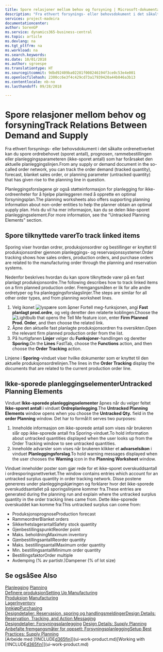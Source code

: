 ```yaml
---
title: Spore relasjoner mellom behov og forsyning | Microsoft-dokumentasjon
description: "Fra ethvert forsynings- eller behovsdokument i det såkalte ordrenettverket kan du spore ordrebehovet (sporet antall), prognosen, rammebestillingen eller planleggingsparameteren (ikke-sporet antall) som har forårsaket den aktuelle planleggingslinjen."
services: project-madeira
documentationcenter: 
author: SorenGP
ms.service: dynamics365-business-central
ms.topic: article
ms.devlang: na
ms.tgt_pltfrm: na
ms.workload: na
ms.search.keywords: 
ms.date: 10/01/2018
ms.author: sgroespe
ms.translationtype: HT
ms.sourcegitcommit: 9dbd92409ba02281f008246194f3ce0c53e4e001
ms.openlocfilehash: 2300cc6e3f4c429cd73a17939420a44b846a3b13
ms.contentlocale: nb-no
ms.lasthandoff: 09/28/2018

---
```

# <a name="track-relations-between-demand-and-supply"></a><span data-ttu-id="9a85e-103">Spore relasjoner mellom behov og forsyning</span><span class="sxs-lookup"><span data-stu-id="9a85e-103">Track Relations Between Demand and Supply</span></span>
<span data-ttu-id="9a85e-104">Fra ethvert forsynings- eller behovsdokument i det såkalte ordrenettverket kan du spore ordrebehovet (sporet antall), prognosen, rammebestillingen eller planleggingsparameteren (ikke-sporet antall) som har forårsaket den aktuelle planleggingslinjen.</span><span class="sxs-lookup"><span data-stu-id="9a85e-104">From any supply or demand document in the so-called order network, you can track the order demand (tracked quantity), forecast, blanket sales order, or planning parameter (untracked quantity) that has given rise to the planning line in question.</span></span>

<span data-ttu-id="9a85e-105">Planleggingsforslagene gir også støtteinformasjon for planlegging for ikke-ordreenheter for å hjelpe planleggeren med å opprette en optimal forsyningsplan.</span><span class="sxs-lookup"><span data-stu-id="9a85e-105">The planning worksheets also offers supporting planning information about non-order entities to help the planner obtain an optimal supply plan.</span></span> <span data-ttu-id="9a85e-106">Hvis du vil ha mer informasjon, kan du se delen Ikke-sporet planleggingselement.</span><span class="sxs-lookup"><span data-stu-id="9a85e-106">For more information, see the "Untracked Planning Elements" section.</span></span>

## <a name="to-track-linked-items"></a><span data-ttu-id="9a85e-107">Spore tilknyttede varer</span><span class="sxs-lookup"><span data-stu-id="9a85e-107">To track linked items</span></span>
<span data-ttu-id="9a85e-108">Sporing viser hvordan ordrer, produksjonsordrer og bestillinger er knyttet til produksjonsordrer gjennom planleggings- og reservasjonssystemer.</span><span class="sxs-lookup"><span data-stu-id="9a85e-108">Order tracking shows how sales orders, production orders, and purchase orders are related to the manufacturing order through the planning and reservation systems.</span></span>

<span data-ttu-id="9a85e-109">Nedenfor beskrives hvordan du kan spore tilknyttede varer på en fast planlagt produksjonsordre.</span><span class="sxs-lookup"><span data-stu-id="9a85e-109">The following describes how to track linked items on a firm planned production order.</span></span> <span data-ttu-id="9a85e-110">Fremgangsmåten er lik for alle andre ordretyper og fra planleggingsforslagslinjer.</span><span class="sxs-lookup"><span data-stu-id="9a85e-110">The steps are similar for all other order types, and from planning worksheet lines.</span></span>

1. <span data-ttu-id="9a85e-111">Velg ikonet ![lyspære som åpner Fortell meg-funksjonen](media/ui-search/search_small.png "Fortell hva du vil gjøre"), angi **Fast planlagt prod.ordre**, og velg deretter den relaterte koblingen.</span><span class="sxs-lookup"><span data-stu-id="9a85e-111">Choose the ![Lightbulb that opens the Tell Me feature](media/ui-search/search_small.png "Tell me what you want to do") icon, enter **Firm Planned Prod. Order**, and then choose the related link.</span></span>
2. <span data-ttu-id="9a85e-112">Åpne den aktuelle fast planlagte produksjonsordren fra oversikten.</span><span class="sxs-lookup"><span data-stu-id="9a85e-112">Open the relevant firm planned production order from the list.</span></span>
3. <span data-ttu-id="9a85e-113">På hurtigfanen **Linjer** velger du **Funksjoner**-handlingen og deretter **Sporing**.</span><span class="sxs-lookup"><span data-stu-id="9a85e-113">On the **Lines** FastTab, choose the **Functions** action, and then choose the **Order Tracking** action.</span></span>

<span data-ttu-id="9a85e-114">Linjene i **Sporing**-vinduet viser hvilke dokumenter som er knyttet til den aktuelle produksjonsordrelinjen.</span><span class="sxs-lookup"><span data-stu-id="9a85e-114">The lines in the **Order Tracking** display the documents that are related to the current production order line.</span></span>

## <a name="untracked-planning-elements"></a><span data-ttu-id="9a85e-115">Ikke-sporede planleggingselementer</span><span class="sxs-lookup"><span data-stu-id="9a85e-115">Untracked Planning Elements</span></span>
<span data-ttu-id="9a85e-116">Vinduet **Ikke-sporede planleggingselementer** åpnes når du velger feltet **Ikke-sporet antall** i vinduet **Ordreplanlegging**.</span><span class="sxs-lookup"><span data-stu-id="9a85e-116">The **Untracked Planning Elements** window opens when you choose the **Untracked Qty.** field in the **order Planning** window.</span></span> <span data-ttu-id="9a85e-117">Det har to formål:</span><span class="sxs-lookup"><span data-stu-id="9a85e-117">It serves two purposes:</span></span>

1. <span data-ttu-id="9a85e-118">Inneholde informasjon om ikke-sporede antall som vises når brukeren slår opp ikke-sporede antall fra Sporing-vinduet.</span><span class="sxs-lookup"><span data-stu-id="9a85e-118">To hold information about untracked quantities displayed when the user looks up from the Order Tracking window to see untracked quantities.</span></span>
2. <span data-ttu-id="9a85e-119">Inneholde advarsler som vises når brukeren klikker et **advarselsikon** i vinduet **Planleggingsforslag**.</span><span class="sxs-lookup"><span data-stu-id="9a85e-119">To hold warning messages displayed when the user chooses the **Warning** icon in the **Planning Worksheet** window.</span></span>

<span data-ttu-id="9a85e-120">Vinduet inneholder poster som gjør rede for et ikke-sporet overskuddsantall i ordresporingsnettverket.</span><span class="sxs-lookup"><span data-stu-id="9a85e-120">The window contains entries which account for an untracked surplus quantity in order tracking network.</span></span> <span data-ttu-id="9a85e-121">Disse postene genereres under planleggingskjøringen og forklarer hvor det ikke-sporede overskuddsantallet på sporingslinjene kommer fra.</span><span class="sxs-lookup"><span data-stu-id="9a85e-121">These entries are generated during the planning run and explain where the untracked surplus quantity in the order tracking lines came from.</span></span> <span data-ttu-id="9a85e-122">Dette ikke-sporede overskuddet kan komme fra:</span><span class="sxs-lookup"><span data-stu-id="9a85e-122">This untracked surplus can come from:</span></span>

- <span data-ttu-id="9a85e-123">Produksjonsprognose</span><span class="sxs-lookup"><span data-stu-id="9a85e-123">Production forecast</span></span>
- <span data-ttu-id="9a85e-124">Rammeordrer</span><span class="sxs-lookup"><span data-stu-id="9a85e-124">Blanket orders</span></span>
- <span data-ttu-id="9a85e-125">Sikkerhetslagerantall</span><span class="sxs-lookup"><span data-stu-id="9a85e-125">Safety stock quantity</span></span>
- <span data-ttu-id="9a85e-126">Gjenbestillingspunkt</span><span class="sxs-lookup"><span data-stu-id="9a85e-126">Reorder point</span></span>
- <span data-ttu-id="9a85e-127">Maks. beholdning</span><span class="sxs-lookup"><span data-stu-id="9a85e-127">Maximum inventory</span></span>
- <span data-ttu-id="9a85e-128">Gjenbestillingsantall</span><span class="sxs-lookup"><span data-stu-id="9a85e-128">Reorder quantity</span></span>
- <span data-ttu-id="9a85e-129">Maks. bestillingsantall</span><span class="sxs-lookup"><span data-stu-id="9a85e-129">Maximum order quantity</span></span>
- <span data-ttu-id="9a85e-130">Min. bestillingsantall</span><span class="sxs-lookup"><span data-stu-id="9a85e-130">Minimum order quantity</span></span>
- <span data-ttu-id="9a85e-131">Bestillingsfaktor</span><span class="sxs-lookup"><span data-stu-id="9a85e-131">Order multiple</span></span>
- <span data-ttu-id="9a85e-132">Avdemping (% av partistr.)</span><span class="sxs-lookup"><span data-stu-id="9a85e-132">Dampener (% of lot size)</span></span>

## <a name="see-also"></a><span data-ttu-id="9a85e-133">Se også</span><span class="sxs-lookup"><span data-stu-id="9a85e-133">See Also</span></span>  
<span data-ttu-id="9a85e-134">[Planlegging](production-planning.md) </span><span class="sxs-lookup"><span data-stu-id="9a85e-134">[Planning](production-planning.md) </span></span>  
[<span data-ttu-id="9a85e-135">Definere produksjon</span><span class="sxs-lookup"><span data-stu-id="9a85e-135">Setting Up Manufacturing</span></span>](production-configure-production-processes.md)  
<span data-ttu-id="9a85e-136">[Produksjon](production-manage-manufacturing.md)  </span><span class="sxs-lookup"><span data-stu-id="9a85e-136">[Manufacturing](production-manage-manufacturing.md)  </span></span>  
[<span data-ttu-id="9a85e-137">Lager</span><span class="sxs-lookup"><span data-stu-id="9a85e-137">Inventory</span></span>](inventory-manage-inventory.md)  
[<span data-ttu-id="9a85e-138">Innkjøp</span><span class="sxs-lookup"><span data-stu-id="9a85e-138">Purchasing</span></span>](purchasing-manage-purchasing.md)  
[<span data-ttu-id="9a85e-139">Designdetaljer: Reservasjon, sporing og handlingsmeldinger</span><span class="sxs-lookup"><span data-stu-id="9a85e-139">Design Details: Reservation, Tracking, and Action Messaging</span></span>](design-details-reservation-order-tracking-and-action-messaging.md)  
<span data-ttu-id="9a85e-140">[Designdetaljer: Forsyningsplanlegging](design-details-supply-planning.md) </span><span class="sxs-lookup"><span data-stu-id="9a85e-140">[Design Details: Supply Planning](design-details-supply-planning.md) </span></span>  
[<span data-ttu-id="9a85e-141">Anbefalte fremgangsmåter for oppsett: Forsyningsplanlegging</span><span class="sxs-lookup"><span data-stu-id="9a85e-141">Setup Best Practices: Supply Planning</span></span>](setup-best-practices-supply-planning.md)  
<span data-ttu-id="9a85e-142">[Arbeide med [!INCLUDE[d365fin](includes/d365fin_md.md)]](ui-work-product.md)</span><span class="sxs-lookup"><span data-stu-id="9a85e-142">[Working with [!INCLUDE[d365fin](includes/d365fin_md.md)]](ui-work-product.md)</span></span>

